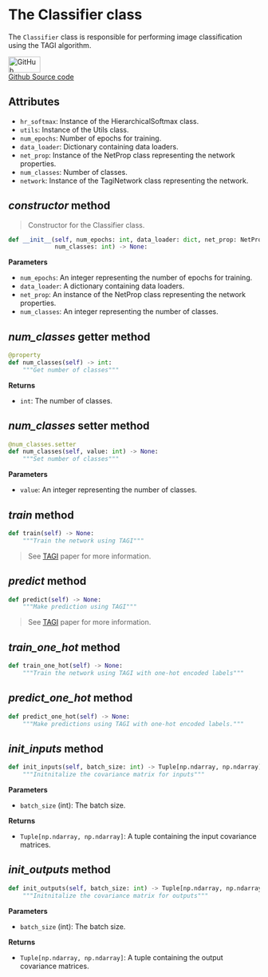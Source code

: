 # The Classifier class

The `Classifier` class is responsible for performing image classification using the TAGI algorithm.

<a href="https://github.com/lhnguyen102/cuTAGI/blob/main/python_examples/classification.py" class="github-link">
  <div class="github-icon-container">
    <img src="../images/GitHub-Mark.png" alt="GitHub" height="32" width="64">
  </div>
  <div class="github-text-container">
    Github Source code
  </div>
</a>


## Attributes

- `hr_softmax`: Instance of the HierarchicalSoftmax class.
- `utils`: Instance of the Utils class.
- `num_epochs`: Number of epochs for training.
- `data_loader`: Dictionary containing data loaders.
- `net_prop`: Instance of the NetProp class representing the network properties.
- `num_classes`: Number of classes.
- `network`: Instance of the TagiNetwork class representing the network.

## *constructor* method

> Constructor for the Classifier class.

```python
def __init__(self, num_epochs: int, data_loader: dict, net_prop: NetProp,
             num_classes: int) -> None:
```

**Parameters**
- `num_epochs`: An integer representing the number of epochs for training.
- `data_loader`: A dictionary containing data loaders.
- `net_prop`: An instance of the NetProp class representing the network properties.
- `num_classes`: An integer representing the number of classes.

## *num_classes* getter method

```python
@property
def num_classes(self) -> int:
    """Get number of classes"""
```

**Returns**
- `int`: The number of classes.

## *num_classes* setter method

```python
@num_classes.setter
def num_classes(self, value: int) -> None:
    """Set number of classes"""
```

**Parameters**
- `value`: An integer representing the number of classes.

## *train* method

```python
def train(self) -> None:
    """Train the network using TAGI"""
```

> See [TAGI](https://www.jmlr.org/papers/volume22/20-1009/20-1009.pdf) paper for more information.

## *predict* method

```python
def predict(self) -> None:
    """Make prediction using TAGI"""
```

> See [TAGI](https://www.jmlr.org/papers/volume22/20-1009/20-1009.pdf) paper for more information.

## *train_one_hot* method

```python
def train_one_hot(self) -> None:
    """Train the network using TAGI with one-hot encoded labels"""
```

## *predict_one_hot* method

```python
def predict_one_hot(self) -> None:
    """Make predictions using TAGI with one-hot encoded labels."""
```

## *init_inputs* method

```python
def init_inputs(self, batch_size: int) -> Tuple[np.ndarray, np.ndarray]:
    """Initnitalize the covariance matrix for inputs"""
```

**Parameters**
  - `batch_size` (int): The batch size.

**Returns**
  - `Tuple[np.ndarray, np.ndarray]`: A tuple containing the input covariance matrices.

## *init_outputs* method

```python
def init_outputs(self, batch_size: int) -> Tuple[np.ndarray, np.ndarray]:
    """Initnitalize the covariance matrix for outputs"""
```

**Parameters**
  - `batch_size` (int): The batch size.

**Returns**
  - `Tuple[np.ndarray, np.ndarray]`: A tuple containing the output covariance matrices.
